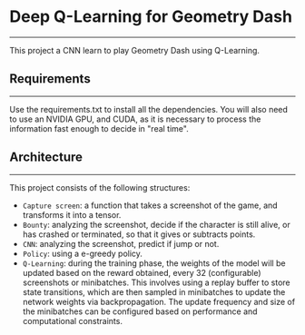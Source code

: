 # Deep Q-Learning for Geometry Dash
---
This project a CNN learn to play Geometry Dash using Q-Learning. 

## Requirements
---
Use the requirements.txt to install all the dependencies. You will also need to use an NVIDIA GPU, and CUDA, as it is necessary to process the information fast enough to decide in "real time".

## Architecture
---
This project consists of the following structures:
- `Capture screen`: a function that takes a screenshot of the game, and transforms it into a tensor.
- `Bounty`: analyzing the screenshot, decide if the character is still alive, or has crashed or terminated, so that it gives or subtracts points.
- `CNN`: analyzing the screenshot, predict if jump or not.
- `Policy`: using a e-greedy policy.
- `Q-Learning`: during the training phase, the weights of the model will be updated based on the reward obtained, every 32 (configurable) screenshots or minibatches. This involves using a replay buffer to store state transitions, which are then sampled in minibatches to update the network weights via backpropagation. The update frequency and size of the minibatches can be configured based on performance and computational constraints.
